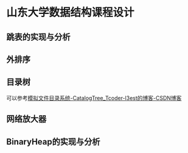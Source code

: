 # 山东大学数据结构课程设计

## 跳表的实现与分析



## 外排序



## 目录树

可以参考[模拟文件目录系统-CatalogTree_Tcoder-l3est的博客-CSDN博客](https://blog.csdn.net/qq_47865838/article/details/123958206)

## 网络放大器

## BinaryHeap的实现与分析